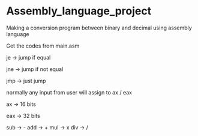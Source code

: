 # Assembly_language_project
Making a conversion program between binary and decimal using assembly language

Get the codes from main.asm

je -> jump if equal

jne -> jump if not equal

jmp -> just jump 

normally any input from user will assign to ax / eax

ax -> 16 bits

eax -> 32 bits

sub -> -
add -> +
mul -> x
div -> /

